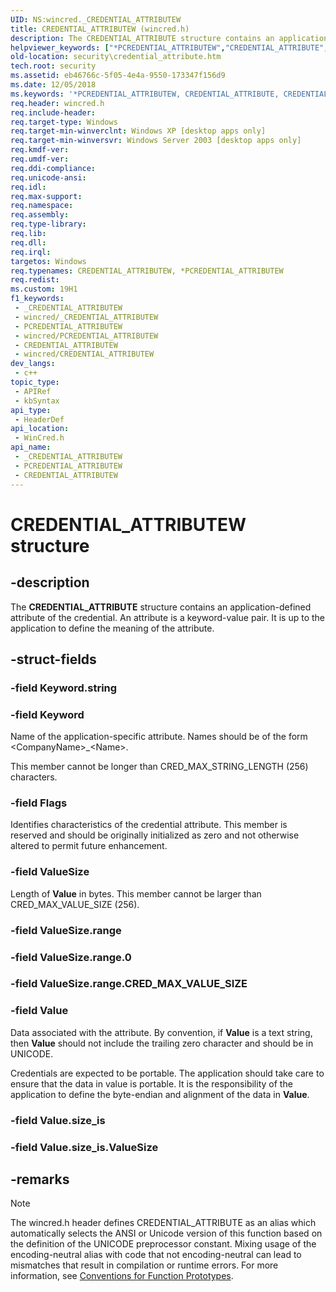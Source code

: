 ```yaml
---
UID: NS:wincred._CREDENTIAL_ATTRIBUTEW
title: CREDENTIAL_ATTRIBUTEW (wincred.h)
description: The CREDENTIAL_ATTRIBUTE structure contains an application-defined attribute of the credential. An attribute is a keyword-value pair. It is up to the application to define the meaning of the attribute.
helpviewer_keywords: ["*PCREDENTIAL_ATTRIBUTEW","CREDENTIAL_ATTRIBUTE","CREDENTIAL_ATTRIBUTE structure [Security]","CREDENTIAL_ATTRIBUTEW","PCREDENTIAL_ATTRIBUTE","PCREDENTIAL_ATTRIBUTE structure pointer [Security]","_cred_credential_attribute","security.credential_attribute","wincred/CREDENTIAL_ATTRIBUTE","wincred/PCREDENTIAL_ATTRIBUTE"]
old-location: security\credential_attribute.htm
tech.root: security
ms.assetid: eb46766c-5f05-4e4a-9550-173347f156d9
ms.date: 12/05/2018
ms.keywords: '*PCREDENTIAL_ATTRIBUTEW, CREDENTIAL_ATTRIBUTE, CREDENTIAL_ATTRIBUTE structure [Security], CREDENTIAL_ATTRIBUTEW, PCREDENTIAL_ATTRIBUTE, PCREDENTIAL_ATTRIBUTE structure pointer [Security], _cred_credential_attribute, security.credential_attribute, wincred/CREDENTIAL_ATTRIBUTE, wincred/PCREDENTIAL_ATTRIBUTE'
req.header: wincred.h
req.include-header: 
req.target-type: Windows
req.target-min-winverclnt: Windows XP [desktop apps only]
req.target-min-winversvr: Windows Server 2003 [desktop apps only]
req.kmdf-ver: 
req.umdf-ver: 
req.ddi-compliance: 
req.unicode-ansi: 
req.idl: 
req.max-support: 
req.namespace: 
req.assembly: 
req.type-library: 
req.lib: 
req.dll: 
req.irql: 
targetos: Windows
req.typenames: CREDENTIAL_ATTRIBUTEW, *PCREDENTIAL_ATTRIBUTEW
req.redist: 
ms.custom: 19H1
f1_keywords:
 - _CREDENTIAL_ATTRIBUTEW
 - wincred/_CREDENTIAL_ATTRIBUTEW
 - PCREDENTIAL_ATTRIBUTEW
 - wincred/PCREDENTIAL_ATTRIBUTEW
 - CREDENTIAL_ATTRIBUTEW
 - wincred/CREDENTIAL_ATTRIBUTEW
dev_langs:
 - c++
topic_type:
 - APIRef
 - kbSyntax
api_type:
 - HeaderDef
api_location:
 - WinCred.h
api_name:
 - _CREDENTIAL_ATTRIBUTEW
 - PCREDENTIAL_ATTRIBUTEW
 - CREDENTIAL_ATTRIBUTEW
---
```


# CREDENTIAL_ATTRIBUTEW structure


## -description

The <b>CREDENTIAL_ATTRIBUTE</b> structure contains an application-defined attribute of the credential. An attribute is a keyword-value pair. It is up to the application to define the meaning of the attribute.

## -struct-fields

### -field Keyword.string

### -field Keyword

Name of the application-specific attribute. Names should be of the form &lt;CompanyName&gt;_&lt;Name&gt;. 




This member cannot be longer than CRED_MAX_STRING_LENGTH (256) characters.

### -field Flags

Identifies characteristics of the credential attribute. This member is reserved and should be originally initialized as zero and not otherwise altered to permit future enhancement.

### -field ValueSize

Length of <b>Value</b> in bytes. This member cannot be larger than CRED_MAX_VALUE_SIZE (256).

### -field ValueSize.range

### -field ValueSize.range.0

### -field ValueSize.range.CRED_MAX_VALUE_SIZE

### -field Value

Data associated with the attribute. By convention, if <b>Value</b> is a text string, then  <b>Value</b> should not include the trailing zero character and should be in UNICODE. 




Credentials are expected to be portable. The application should take care to ensure that the data in value is portable. It is the responsibility of the application to define the byte-endian and alignment of the data in <b>Value</b>.

### -field Value.size_is

### -field Value.size_is.ValueSize

## -remarks

> [!NOTE]
> The wincred.h header defines CREDENTIAL_ATTRIBUTE as an alias which automatically selects the ANSI or Unicode version of this function based on the definition of the UNICODE preprocessor constant. Mixing usage of the encoding-neutral alias with code that not encoding-neutral can lead to mismatches that result in compilation or runtime errors. For more information, see [Conventions for Function Prototypes](/windows/win32/intl/conventions-for-function-prototypes).

